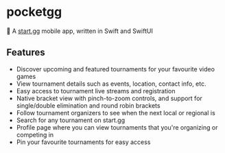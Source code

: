# pocketgg

📱 A [start.gg](https://www.start.gg/) mobile app, written in Swift and SwiftUI

## Features
* Discover upcoming and featured tournaments for your favourite video games
* View tournament details such as events, location, contact info, etc.
* Easy access to tournament live streams and registration
* Native bracket view with pinch-to-zoom controls, and support for single/double elimination and round robin brackets
* Follow tournament organizers to see when the next local or regional is
* Search for any tournament on start.gg
* Profile page where you can view tournaments that you're organizing or competing in
* Pin your favourite tournaments for easy access
